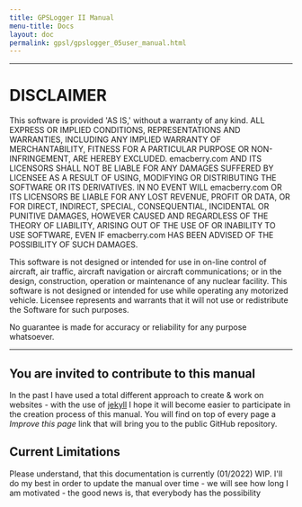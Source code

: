 ```yaml
---
title: GPSLogger II Manual
menu-title: Docs
layout: doc
permalink: gpsl/gpslogger_05user_manual.html
---
```


---

# DISCLAIMER

This software is provided \'AS IS,\' without a warranty of any kind. ALL EXPRESS OR IMPLIED CONDITIONS, REPRESENTATIONS
AND WARRANTIES, INCLUDING ANY IMPLIED WARRANTY OF MERCHANTABILITY, FITNESS FOR A PARTICULAR PURPOSE OR NON-INFRINGEMENT,
ARE HEREBY EXCLUDED. emacberry.com AND ITS LICENSORS SHALL NOT BE LIABLE FOR ANY DAMAGES SUFFERED BY LICENSEE AS A
RESULT OF USING, MODIFYING OR DISTRIBUTING THE SOFTWARE OR ITS DERIVATIVES. IN NO EVENT WILL emacberry.com OR ITS
LICENSORS BE LIABLE FOR ANY LOST REVENUE, PROFIT OR DATA, OR FOR DIRECT, INDIRECT, SPECIAL, CONSEQUENTIAL, INCIDENTAL OR
PUNITIVE DAMAGES, HOWEVER CAUSED AND REGARDLESS OF THE THEORY OF LIABILITY, ARISING OUT OF THE USE OF OR INABILITY TO
USE SOFTWARE, EVEN IF emacberry.com HAS BEEN ADVISED OF THE POSSIBILITY OF SUCH DAMAGES.

This software is not designed or intended for use in on-line control of aircraft, air traffic, aircraft navigation or
aircraft communications; or in the design, construction, operation or maintenance of any nuclear facility. This software
is not designed or intended for use while operating any motorized vehicle. Licensee represents and warrants that it will
not use or redistribute the Software for such purposes.

No guarantee is made for accuracy or reliability for any purpose whatsoever.

---

## You are invited to contribute to this manual

In the past I have used a total different approach to create & work on websites - with the use of
[jekyll](https://github.com/jekyll/jekyll) I hope it will become easier to participate in the creation process of this
manual. You will find on top of every page a _<i class="fa fa-pencil"></i> Improve this page_ link that will bring you
to the public GitHub repository.

## Current Limitations

Please understand, that this documentation is currently (01/2022) WIP. I'll do my best in order to update the manual
over time - we will see how long I am motivated - the good news is, that everybody has the possibility